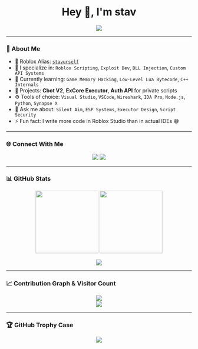 <h1 align="center">Hey 👋, I'm <strong>stav</strong></h1>

<p align="center">
  <img src="https://readme-typing-svg.herokuapp.com?font=Fira+Code&size=24&pause=1000&center=true&vCenter=true&width=500&lines=Advanced+Roblox+Scripter;Executor+Developer+%F0%9F%94%8A;API+Engineer+%F0%9F%92%BB;Exploit+Dev+%F0%9F%9A%A1;aka+stavurself+%F0%9F%91%80">
</p>

---

### 🧠 About Me

- 🎯 Roblox Alias: [`stavurself`](https://www.roblox.com/users/stavurself/profile)
- 🔧 I specialize in: `Roblox Scripting`, `Exploit Dev`, `DLL Injection`, `Custom API Systems`
- 🌱 Currently learning: `Game Memory Hacking`, `Low-Level Lua Bytecode`, `C++ Internals`
- 🔭 Projects: **Cbot V2**, **ExCore Executor**, **Auth API** for private scripts
- ⚙️ Tools of choice: `Visual Studio`, `VSCode`, `Wireshark`, `IDA Pro`, `Node.js`, `Python`, `Synapse X`
- 💬 Ask me about: `Silent Aim`, `ESP Systems`, `Executor Design`, `Script Security`
- ⚡ Fun fact: I write more code in Roblox Studio than in actual IDEs 😅

---

### 🌐 Connect With Me

<p align="center">
  <a href="https://www.roblox.com/users/stavurself/profile"><img src="https://img.shields.io/badge/-Roblox-000000?style=for-the-badge&logo=roblox&logoColor=white"/></a>
  <a href="https://discord.com/users/stavurself"><img src="https://img.shields.io/badge/-Discord-5865F2?style=for-the-badge&logo=discord&logoColor=white"/></a>
</p>

---

### 📊 GitHub Stats

<p align="center">
  <img src="https://github-readme-stats.vercel.app/api?username=stavurself&show_icons=true&theme=radical" height="170"/>
  <img src="https://github-readme-stats.vercel.app/api/top-langs/?username=stavurself&layout=compact&theme=radical" height="170"/>
</p>

<p align="center">
  <img src="https://github-readme-streak-stats.herokuapp.com/?user=stavurself&theme=radical&hide_border=true"/>
</p>

---

### 📈 Contribution Graph & Visitor Count

<div align="center">
  <img src="https://github-profile-summary-cards.vercel.app/api/cards/profile-details?username=stavurself&theme=radical" />
  <br/>
  <img src="https://komarev.com/ghpvc/?username=stavurself&style=for-the-badge" />
</div>

---

### 🏆 GitHub Trophy Case

<p align="center">
  <img src="https://github-profile-trophy.vercel.app/?username=stavurself&theme=onedark&row=2&column=3" />
</p>
